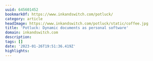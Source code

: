 ```yaml
---
uuid: 645601452
bookmarkOf: https://www.inkandswitch.com/potluck/
category: article
headImage: https://www.inkandswitch.com/potluck/static/coffee.jpg
title: 'Potluck: Dynamic documents as personal software'
domain: inkandswitch.com
description: 
tags: []
date: '2023-01-26T19:51:36.419Z'
highlights: 
---
```




